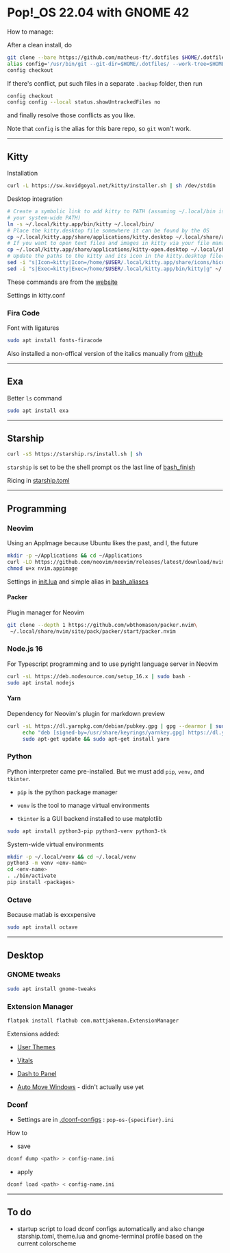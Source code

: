# Pop!_OS 22.04 with GNOME 42

How to manage:

After a clean install, do

```sh
git clone --bare https://github.com/matheus-ft/.dotfiles $HOME/.dotfiles
alias config='/usr/bin/git --git-dir=$HOME/.dotfiles/ --work-tree=$HOME'
config checkout
```

If there's conflict, put such files in a separate `.backup` folder, then run

```sh
config checkout
config config --local status.showUntrackedFiles no
```

and finally resolve those conflicts as you like.

Note that `config` is the alias for this bare repo, so `git` won't work.

---

## Kitty

Installation

```sh
curl -L https://sw.kovidgoyal.net/kitty/installer.sh | sh /dev/stdin
```

Desktop integration

```sh
# Create a symbolic link to add kitty to PATH (assuming ~/.local/bin is in
# your system-wide PATH)
ln -s ~/.local/kitty.app/bin/kitty ~/.local/bin/
# Place the kitty.desktop file somewhere it can be found by the OS
cp ~/.local/kitty.app/share/applications/kitty.desktop ~/.local/share/applications/
# If you want to open text files and images in kitty via your file manager also add the kitty-open.desktop file
cp ~/.local/kitty.app/share/applications/kitty-open.desktop ~/.local/share/applications/
# Update the paths to the kitty and its icon in the kitty.desktop file(s)
sed -i "s|Icon=kitty|Icon=/home/$USER/.local/kitty.app/share/icons/hicolor/256x256/apps/kitty.png|g" ~/.local/share/applications/kitty*.desktop
sed -i "s|Exec=kitty|Exec=/home/$USER/.local/kitty.app/bin/kitty|g" ~/.local/share/applications/kitty*.desktop
```

These commands are from the [website](https://sw.kovidgoyal.net/kitty/binary/)

Settings in kitty.conf

### Fira Code

Font with ligatures

```sh
sudo apt install fonts-firacode
```

Also installed a non-offical version of the italics manually from [github](https://github.com/Avi-D-coder/FiraCode-italic)

---

## Exa

Better `ls` command

```sh
sudo apt install exa
```

---

## Starship

```sh
curl -sS https://starship.rs/install.sh | sh
```

`starship` is set to be the shell prompt os the last line of [bash_finish](https://github.com/matheus-ft/dotfiles/blob/master/.bashrc.d/finish)

Ricing in [starship.toml](https://github.com/matheus-ft/dotfiles/blob/master/.config/starship.toml)

---

## Programming

### Neovim

Using an AppImage because Ubuntu likes the past, and I, the future

```sh
mkdir -p ~/Applications && cd ~/Applications
curl -LO https://github.com/neovim/neovim/releases/latest/download/nvim.appimage
chmod u+x nvim.appimage
```

Settings in [init.lua](https://github.com/matheus-ft/dotfiles/blob/master/.config/nvim/init.lua) and simple alias in [bash_aliases](https://github.com/matheus-ft/dotfiles/blob/master/.bashrc.d/aliases)

#### Packer

Plugin manager for Neovim

```sh
git clone --depth 1 https://github.com/wbthomason/packer.nvim\
 ~/.local/share/nvim/site/pack/packer/start/packer.nvim
```

### Node.js 16

For Typescript programming and to use pyright language server in Neovim

```sh
curl -sL https://deb.nodesource.com/setup_16.x | sudo bash -
sudo apt instal nodejs
```

#### Yarn

Dependency for Neovim's plugin for markdown preview

```sh
curl -sL https://dl.yarnpkg.com/debian/pubkey.gpg | gpg --dearmor | sudo tee /usr/share/keyrings/yarnkey.gpg >/dev/null
     echo "deb [signed-by=/usr/share/keyrings/yarnkey.gpg] https://dl.yarnpkg.com/debian stable main" | sudo tee /etc/apt/sources.list.d/yarn.list
     sudo apt-get update && sudo apt-get install yarn
```

### Python

Python interpreter came pre-installed. But we must add `pip`, `venv`, and `tkinter`.

- `pip` is the python package manager

- `venv` is the tool to manage virtual environments

- `tkinter` is a GUI backend installed to use matplotlib

```sh
sudo apt install python3-pip python3-venv python3-tk
```

System-wide virtual environments

```sh
mkdir -p ~/.local/venv && cd ~/.local/venv
python3 -m venv <env-name>
cd <env-name>
. ./bin/activate
pip install <packages>
```

### Octave

Because matlab is exxxpensive

```sh
sudo apt install octave
```

---

## Desktop

### GNOME tweaks

```sh
sudo apt install gnome-tweaks
```

### Extension Manager

```sh
flatpak install flathub com.mattjakeman.ExtensionManager
```

Extensions added:

- [User Themes](https://extensions.gnome.org/extension/19/user-themes/)

- [Vitals](https://extensions.gnome.org/extension/1460/vitals/)

- [Dash to Panel](https://extensions.gnome.org/extension/1160/dash-to-panel/)

- [Auto Move Windows](https://extensions.gnome.org/extension/16/auto-move-windows/) - didn't actually use yet

### Dconf

- Settings are in [.dconf-configs](https://github.com/matheus-ft/.dotfiles/tree/master/.config/.dconf-configs) : `pop-os-{specifier}.ini`

How to

- save

```sh
dconf dump <path> > config-name.ini
```

- apply

```sh
dconf load <path> < config-name.ini
```

---

## To do

- startup script to load dconf configs automatically and also change starship.toml, theme.lua and gnome-terminal profile based on the current colorscheme

